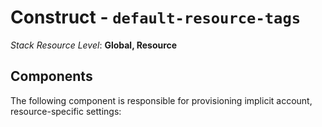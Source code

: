 # Construct - `default-resource-tags` #

*Stack Resource Level*: **Global, Resource**

## Components ##

The following component is responsible for provisioning implicit account, resource-specific
settings:


